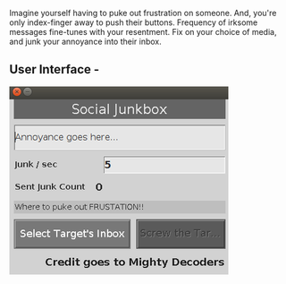 Imagine yourself having to puke out frustration on someone. And, you're only index-finger away to push their buttons. Frequency of irksome messages fine-tunes with your resentment. Fix on your choice of media, and junk your annoyance into their inbox.

## User Interface - 
![user interface](https://github.com/liveHarshit/Social-JunkBox/blob/master/UI.png)
